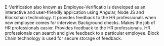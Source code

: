 E-Verification also known as Employee-Verificatio is developed as an interactive and user-friendly application using Angular, Node JS and Blockchain technology. It provides feedback to the HR professionals when new employee comes for interview.
Background checks.
Makes the job of HR professionals easier.
Provides feedback to the HR professionals.
HR professionals can search and give feedback to a particular employee. 
Block Chain technology is used for secure storage of feedback.
